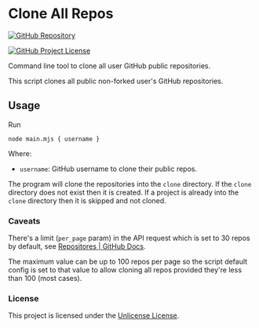 # Clone All Repos

[![GitHub Repository](https://img.shields.io/static/v1?label=GITHUB&message=REPOSITORY&labelColor=555&color=0277bd&style=for-the-badge&logo=GITHUB)](https://github.com/tobiasbriones/clone-all-repos)

[![GitHub Project License](https://img.shields.io/github/license/tobiasbriones/clone-all-repos.svg?style=flat-square)](https://github.com/tobiasbriones/clone-all-repos/blob/main/LICENSE)

Command line tool to clone all user GitHub public repositories.

This script clones all public non-forked user's GitHub repositories.

## Usage

Run

`node main.mjs { username }`

Where:

- `username`: GitHub username to clone their public repos.

The program will clone the repositories into the `clone` directory. If
the `clone` directory does not exist then it is created. If a project is
already into the `clone` directory then it is skipped and not cloned.

### Caveats

There's a limit (`per_page` param) in the API request which is set to 30 repos
by default, see
[Repositores \| GitHub Docs](https://docs.github.com/en/rest/repos/repos).

The maximum value can be up to 100 repos per page so the script default
config is set to that value to allow cloning all repos provided they're less
than 100 (most cases).

### License

This project is licensed under the [Unlicense License](LICENSE).
